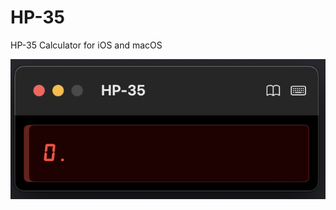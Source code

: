 # HP-35
HP-35 Calculator for iOS and macOS

![HP-35 macOS (mac keyboard)](/materials/HP-35-macOS-display-only.png)
